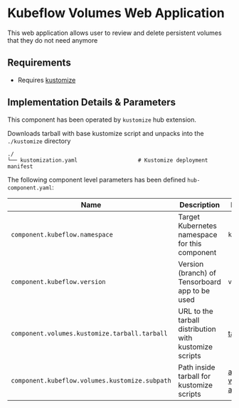 # Kubeflow Volumes Web Application

This web application allows user to review and delete persistent volumes that they do not need anymore

## Requirements

- Requires [kustomize](https://kustomize.io)

## Implementation Details & Parameters

This component has been operated by `kustomize` hub extension. 

Downloads tarball with base kustomize script and unpacks into the `./kustomize` directory

```text
./
└── kustomization.yaml                   # Kustomize deployment manifest
```
 
The following component level parameters has been defined `hub-component.yaml`:

| Name      | Description | Default Value
| --------- | ---------   | ---------
| `component.kubeflow.namespace` | Target Kubernetes namespace for this component | `kubeflow`
| `component.kubeflow.version`   | Version (branch) of Tensorboard app to be used | `v1.5.0`
| `component.volumes.kustomize.tarball.tarball`   | URL to the tarball distribution with kustomize scripts | [tarball](https://codeload.github.com/kubeflow/manifests/tar.gz/v1.5.0) | 
| `component.kubeflow.volumes.kustomize.subpath`   | Path inside tarball for kustomize scripts | [apps/volumes-web-app/upstream](https://github.com/kubeflow/manifests/tree/v1.5.0/apps/volumes-web-app/upstream) | 
